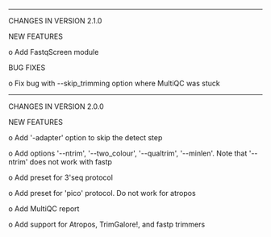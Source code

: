***********************************
CHANGES IN VERSION 2.1.0

NEW FEATURES

   o Add FastqScreen module

BUG FIXES

   o Fix bug with --skip_trimming option where MultiQC was stuck

***********************************
CHANGES IN VERSION 2.0.0

NEW FEATURES

  o Add '-adapter' option to skip the detect step

  o Add options '--ntrim', '--two_colour', '--qualtrim', '--minlen'. Note that '--ntrim' does not work with fastp 

  o Add preset for 3'seq protocol

  o Add preset for 'pico' protocol. Do not work for atropos

  o Add MultiQC report

  o Add support for Atropos, TrimGalore!, and fastp trimmers



